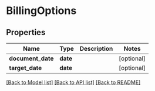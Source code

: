 # BillingOptions

## Properties
Name | Type | Description | Notes
------------ | ------------- | ------------- | -------------
**document_date** | **date** |  | [optional] 
**target_date** | **date** |  | [optional] 

[[Back to Model list]](../README.md#documentation-for-models) [[Back to API list]](../README.md#documentation-for-api-endpoints) [[Back to README]](../README.md)

